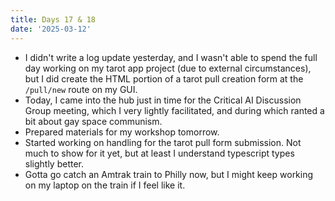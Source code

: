 ```yaml
---
title: Days 17 & 18
date: '2025-03-12'
---
```


- I didn't write a log update yesterday, and I wasn't able to spend the full day working on my tarot app project (due to external circumstances), but I did create the HTML portion of a tarot pull creation form at the `/pull/new` route on my GUI.
- Today, I came into the hub just in time for the Critical AI Discussion Group meeting, which I very lightly facilitated, and during which ranted a bit about gay space communism.
- Prepared materials for my workshop tomorrow.
- Started working on handling for the tarot pull form submission. Not much to show for it yet, but at least I understand typescript types slightly better.
- Gotta go catch an Amtrak train to Philly now, but I might keep working on my laptop on the train if I feel like it.
